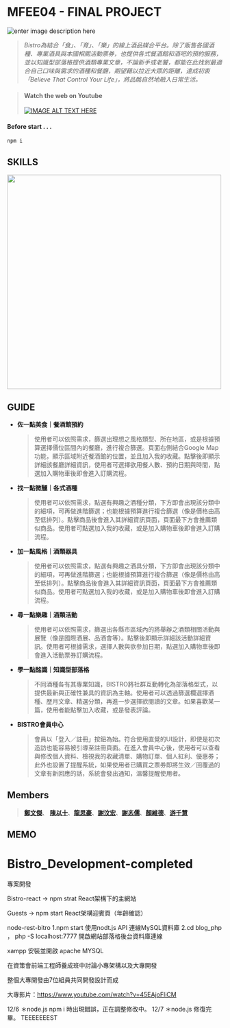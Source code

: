 # MFEE04 - FINAL PROJECT

![enter image description here](https://images.plurk.com/UVluLISyQrl2nX0lUtScY.png)

> *Bistro為結合「食」、「育」、「樂」的線上酒品媒合平台。除了販售各國酒種、專業酒具與本國相關活動票券，也提供各式餐酒館和酒吧的預約服務，並以知識型部落格提供酒類專業文章，不論新手或老饕，都能在此找到最適合自己口味與需求的酒種和餐廳，期望藉以拉近大眾的距離，達成初衷「Believe That Control Your Life」，將品酩自然地融入日常生活。*

> #### Watch the web on Youtube  
> [![IMAGE ALT TEXT HERE](https://img.youtube.com/vi/45EAjoFliCM/0.jpg)](https://youtu.be/45EAjoFliCM)

#### Before start . . .

    npm i

## SKILLS

<img src="https://images.plurk.com/3u7ZtOljihaPMOh3se9Tjs.png" width="500">

## GUIDE

- **佐一點美食｜餐酒館預約**
	> 使用者可以依照需求，篩選出理想之風格類型、所在地區，或是根據預算選擇價位區間內的餐廳，進行複合篩選。頁面右側結合Google Map功能，顯示區域附近餐酒館的位置，並且加入我的收藏。點擊後即顯示詳細該餐廳詳細資訊，使用者可選擇欲用餐人數、預約日期與時間，點選加入購物車後即會進入訂購流程。
	
- **找一點微醺｜各式酒種**
	> 使用者可以依照需求，點選有興趣之酒種分類，下方即會出現該分類中的細項，可再做進階篩選；也能根據預算進行複合篩選（像是價格由高至低排列）。點擊商品後會進入其詳細資訊頁面，頁面最下方會推薦類似商品。使用者可點選加入我的收藏，或是加入購物車後即會進入訂購流程。

- **加一點風格｜酒類器具**
	> 使用者可以依照需求，點選有興趣之酒具分類，下方即會出現該分類中的細項，可再做進階篩選；也能根據預算進行複合篩選（像是價格由高至低排列）。點擊商品後會進入其詳細資訊頁面，頁面最下方會推薦類似商品。使用者可點選加入我的收藏，或是加入購物車後即會進入訂購流程。
	
- **尋一點樂趣｜酒類活動**
	> 使用者可以依照需求，篩選出各縣市區域內的將舉辦之酒類相關活動與展覽（像是國際酒展、品酒會等）。點擊後即顯示詳細該活動詳細資訊。使用者可根據需求，選擇人數與欲參加日期，點選加入購物車後即會進入活動票券訂購流程。
	
- **學一點酩識｜知識型部落格**
	> 不同酒種各有其專業知識，BISTRO將社群互動轉化為部落格型式，以提供最新與正確性兼具的資訊為主軸。使用者可以透過篩選欄選擇酒種、歷月文章、精選分類，再進一步選擇欲閱讀的文章。如果喜歡某一篇，使用者能點擊加入收藏，或是發表評論。
	
- **BISTRO會員中心**
	> 會員以「登入／註冊」按鈕為始。符合使用直覺的UI設計，即使是初次造訪也能容易被引導至註冊頁面。在進入會員中心後，使用者可以查看與修改個人資料、檢視我的收藏清單、購物訂單、個人紅利、優惠券；此外也設置了提醒系統，如果使用者已購買之票券即將生效／回覆過的文章有新回應的話，系統會發出通知，溫馨提醒使用者。



## Members

>  [**鄭文傑**](https://github.com/milkyeway)、  [**陳以十**](https://github.com/monkeychen528)、[**龍思豪**](https://github.com/cyruslung)、[**謝汶宏**](https://github.com/kissyin520)、[**謝忞儒**](https://github.com/Xie1358)、[**顏維德**](https://github.com/st9866101)、[**游千慧**](https://github.com/yuu-chien)



## MEMO




# Bistro_Development-completed
專案開發

Bistro-react -> npm strat  React架構下的主網站

Guests  -> npm start  React架構迎賓頁（年齡確認）

node-rest-bitro
1.npm start   使用nodt.js API 連線MySQL資料庫
2.cd blog_php ， php -S localhost:7777 開啟網站部落格後台資料庫連線


xampp 安裝並開啟 apache MYSQL

在資策會前端工程師養成班中討論小專架構以及大專開發

整個大專開發由7位組員共同開發設計而成

大專影片：https://www.youtube.com/watch?v=45EAjoFliCM

12/6
＊node.js npm i 時出現錯誤，正在調整修改中。
12/7
＊node.js 修復完畢。
TEEEEEEEST
